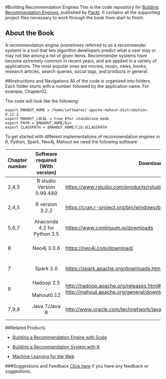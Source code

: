 #Building Recommendation Engines
This is the code repository for [Building Recommendation Engines](https://www.packtpub.com/big-data-and-business-intelligence/building-recommendation-engines?utm_source=github&utm_medium=repository&utm_campaign=9781785884856), published by [Packt](https://www.packtpub.com). It contains all the supporting project files necessary to work through the book from start to finish.
## About the Book
A recommendation engine (sometimes referred to as a recommender system) is a tool that lets algorithm developers predict what a user may or may not like among a list of given items. Recommender systems have become extremely common in recent years, and are applied in a variety of applications. The most popular ones are movies, music, news, books, research articles, search queries, social tags, and products in general.


##Instructions and Navigations
All of the code is organized into folders. Each folder starts with a number followed by the application name. For example, Chapter02.



The code will look like the following:
```
export MAHOUT_HOME = /home/softwares/ apache-mahout-distribution-0.12.2
export MAHOUT_LOCAL = true #for standalone mode
export PATH = $MAHOUT_HOME/bin
export CLASSPATH = $MAHOUT_HOME/lib:$CLASSPATH
```

To get started with different implementations of recommendation engines in R, Python,
Spark, Neo4j, Mahout we need the following software:

| Chapter number | Software required (With version) | Download links to the software | OS required |
| -------------- |:---------------------------------:| ------------------------------|------------:|
| 2,4,5     | R studio Version 0.99.489 | https://www.rstudio.com/products/rstudio/download/ | WINDOWS 7+/Centos 6 |
| 2,4,5      | R version 3.2.2     |  https://cran.r-project.org/bin/windows/base/ | WINDOWS 7+/Centos 6 |
| 5,6,7      |Anaconda 4.2 for Python 3.5   |  https://www.continuum.io/downloads | WINDOWS 7+/Centos 6 |
|8      | Neo4j 3.0.6     | https://neo4j.com/download/ | WINDOWS 7+/Centos 6 |
| 7    | Spark 2.0     |   https://spark.apache.org/downloads.html | WINDOWS 7+/Centos 6 |
|9    |Hadoop 2.5 -Mahout0.12     |  http://hadoop.apache.org/releases.html#25+August%2C+2016%3A+Release+2.7.3+available http://mahout.apache.org/general/downloads.html | WINDOWS 7+/Centos 6 |
|7,9,8     |Java 7/Java 8    |  http://www.oracle.com/technetwork/java/javase/downloads/jdk7-downloads-1880260.html | WINDOWS 7+/Centos 6 |


##Related Products
* [Building a Recommendation Engine with Scala](https://www.packtpub.com/application-development/building-recommendation-engine-scala?utm_source=github&utm_medium=repository&utm_campaign=9781785282584)

* [Building a Recommendation System with R](https://www.packtpub.com/big-data-and-business-intelligence/building-recommendation-system-r?utm_source=github&utm_medium=repository&utm_campaign=9781783554492)

* [Machine Learning for the Web](https://www.packtpub.com/big-data-and-business-intelligence/machine-learning-web?utm_source=github&utm_medium=repository&utm_campaign=9781785886607)

###Suggestions and Feedback
[Click here](https://docs.google.com/forms/d/e/1FAIpQLSe5qwunkGf6PUvzPirPDtuy1Du5Rlzew23UBp2S-P3wB-GcwQ/viewform) if you have any feedback or suggestions.
